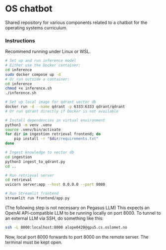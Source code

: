 # OS chatbot
Shared repository for various components related to a chatbot for the operating systems curriculum.

### Instructions

Recommend running under Linux or WSL.
```bash
# Set up and run inference model
# Either use the Docker container:
cd inference
sudo docker compose up -d
# Or run outside a container:
cd inference
chmod +x inference.sh
./inference.sh

# Set up local image for qdrant vector db
docker run -d --name qdrant -p 6333:6333 qdrant/qdrant
# Or run qdrant directly if Docker is not available

# Install dependencies in virtual environment
python3 -m venv .venv
source .venv/bin/activate
for dir in ingestion retrieval frontend; do
    pip install -r "$dir/requirements.txt"
done

# Ingest knowledge to vector db
cd ingestion
python3 ingest_to_qdrant.py
cd ..

# Run retrieval server
cd retrieval
uvicorn server:app --host 0.0.0.0 --port 8080

# Run Streamlit frontend
streamlit run frontend/app.py
```

(The following step is not necessary on Pegasus LLM)
This expects an OpenAI API-compatible LLM to be running locally on port 8000. To tunnel to an external LLM via SSH, do something like this:
```bash
ssh -L 8000:localhost:8000 alope0420@gpu5.cs.oslomet.no
```
Now, local port 8000 forwards to port 8000 on the remote server. The terminal must be kept open.